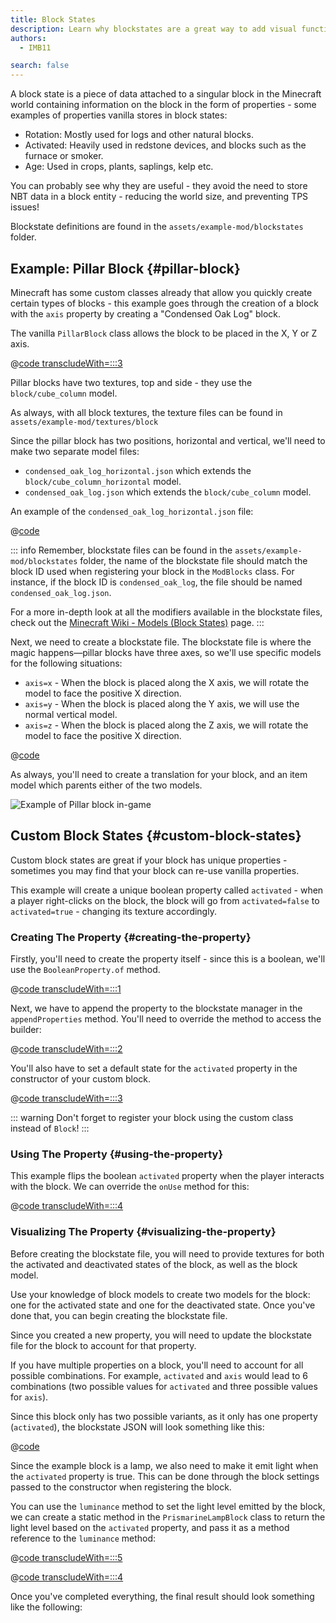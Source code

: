 ```yaml
---
title: Block States
description: Learn why blockstates are a great way to add visual functionality to your blocks.
authors:
  - IMB11

search: false
---
```


A block state is a piece of data attached to a singular block in the Minecraft world containing information on the block in the form of properties - some examples of properties vanilla stores in block states:

- Rotation: Mostly used for logs and other natural blocks.
- Activated: Heavily used in redstone devices, and blocks such as the furnace or smoker.
- Age: Used in crops, plants, saplings, kelp etc.

You can probably see why they are useful - they avoid the need to store NBT data in a block entity - reducing the world size, and preventing TPS issues!

Blockstate definitions are found in the `assets/example-mod/blockstates` folder.

## Example: Pillar Block {#pillar-block}

<!-- Note: This example could be used for a custom recipe types guide, a condensor machine block with a custom "Condensing" recipe? -->

Minecraft has some custom classes already that allow you quickly create certain types of blocks - this example goes through the creation of a block with the `axis` property by creating a "Condensed Oak Log" block.

The vanilla `PillarBlock` class allows the block to be placed in the X, Y or Z axis.

@[code transcludeWith=:::3](@/reference/1.20.4/src/main/java/com/example/docs/block/ModBlocks.java)

Pillar blocks have two textures, top and side - they use the `block/cube_column` model.

As always, with all block textures, the texture files can be found in `assets/example-mod/textures/block`

<DownloadEntry type="Textures" visualURL="/assets/develop/blocks/blockstates_0_large.png" downloadURL="/assets/develop/blocks/condensed_oak_log_textures.zip" />

Since the pillar block has two positions, horizontal and vertical, we'll need to make two separate model files:

- `condensed_oak_log_horizontal.json` which extends the `block/cube_column_horizontal` model.
- `condensed_oak_log.json` which extends the `block/cube_column` model.

An example of the `condensed_oak_log_horizontal.json` file:

@[code](@/reference/1.20.4/src/main/resources/assets/example-mod/models/block/condensed_oak_log_horizontal.json)

::: info
Remember, blockstate files can be found in the `assets/example-mod/blockstates` folder, the name of the blockstate file should match the block ID used when registering your block in the `ModBlocks` class. For instance, if the block ID is `condensed_oak_log`, the file should be named `condensed_oak_log.json`.

For a more in-depth look at all the modifiers available in the blockstate files, check out the [Minecraft Wiki - Models (Block States)](https://minecraft.wiki/w/Tutorials/Models#Block_states) page.
:::

Next, we need to create a blockstate file. The blockstate file is where the magic happens—pillar blocks have three axes, so we'll use specific models for the following situations:

- `axis=x` - When the block is placed along the X axis, we will rotate the model to face the positive X direction.
- `axis=y` - When the block is placed along the Y axis, we will use the normal vertical model.
- `axis=z` - When the block is placed along the Z axis, we will rotate the model to face the positive X direction.

@[code](@/reference/1.20.4/src/main/resources/assets/example-mod/blockstates/condensed_oak_log.json)

As always, you'll need to create a translation for your block, and an item model which parents either of the two models.

![Example of Pillar block in-game](/assets/develop/blocks/blockstates_1.png)

## Custom Block States {#custom-block-states}

Custom block states are great if your block has unique properties - sometimes you may find that your block can re-use vanilla properties.

This example will create a unique boolean property called `activated` - when a player right-clicks on the block, the block will go from `activated=false` to `activated=true` - changing its texture accordingly.

### Creating The Property {#creating-the-property}

Firstly, you'll need to create the property itself - since this is a boolean, we'll use the `BooleanProperty.of` method.

@[code transcludeWith=:::1](@/reference/1.20.4/src/main/java/com/example/docs/block/custom/PrismarineLampBlock.java)

Next, we have to append the property to the blockstate manager in the `appendProperties` method. You'll need to override the method to access the builder:

@[code transcludeWith=:::2](@/reference/1.20.4/src/main/java/com/example/docs/block/custom/PrismarineLampBlock.java)

You'll also have to set a default state for the `activated` property in the constructor of your custom block.

@[code transcludeWith=:::3](@/reference/1.20.4/src/main/java/com/example/docs/block/custom/PrismarineLampBlock.java)

::: warning
Don't forget to register your block using the custom class instead of `Block`!
:::

### Using The Property {#using-the-property}

This example flips the boolean `activated` property when the player interacts with the block. We can override the `onUse` method for this:

@[code transcludeWith=:::4](@/reference/1.20.4/src/main/java/com/example/docs/block/custom/PrismarineLampBlock.java)

### Visualizing The Property {#visualizing-the-property}

Before creating the blockstate file, you will need to provide textures for both the activated and deactivated states of the block, as well as the block model.

<DownloadEntry type="Textures" visualURL="/assets/develop/blocks/blockstates_2_large.png" downloadURL="/assets/develop/blocks/prismarine_lamp_textures.zip" />

Use your knowledge of block models to create two models for the block: one for the activated state and one for the deactivated state. Once you've done that, you can begin creating the blockstate file.

Since you created a new property, you will need to update the blockstate file for the block to account for that property.

If you have multiple properties on a block, you'll need to account for all possible combinations. For example, `activated` and `axis` would lead to 6 combinations (two possible values for `activated` and three possible values for `axis`).

Since this block only has two possible variants, as it only has one property (`activated`), the blockstate JSON will look something like this:

@[code](@/reference/1.20.4/src/main/resources/assets/example-mod/blockstates/prismarine_lamp.json)

Since the example block is a lamp, we also need to make it emit light when the `activated` property is true. This can be done through the block settings passed to the constructor when registering the block.

You can use the `luminance` method to set the light level emitted by the block, we can create a static method in the `PrismarineLampBlock` class to return the light level based on the `activated` property, and pass it as a method reference to the `luminance` method:

@[code transcludeWith=:::5](@/reference/1.20.4/src/main/java/com/example/docs/block/custom/PrismarineLampBlock.java)

@[code transcludeWith=:::4](@/reference/1.20.4/src/main/java/com/example/docs/block/ModBlocks.java)

<!-- Note: This block can be a great starter for a redstone block interactivity page, maybe triggering the blockstate based on redstone input? -->

Once you've completed everything, the final result should look something like the following:

<VideoPlayer src="/assets/develop/blocks/blockstates_3.webm" title="Prismarine Lamp Block in-game" />
